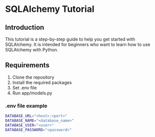 # SQLAlchemy Tutorial

## Introduction

This tutorial is a step-by-step guide to help you get started with SQLAlchemy. It is intended for beginners who want to learn how to use SQLAlchemy with Python.


## Requirements
1. Clone the repository
2. Install the required packages
3. Set .env file
4. Run app/models.py


### .env file example
```bash
DATABASE_URL="<host>:<port>"
DATABASE_NAME="<database_name>"
DATABASE_USER="<user>"
DATABASE_PASSWORD="<password>"
```